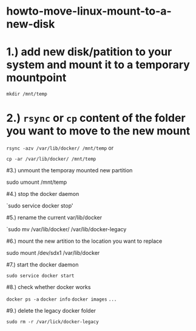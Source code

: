 # howto-move-linux-mount-to-a-new-disk

# 1.) add new disk/patition to your system and mount it to a temporary mountpoint

`mkdir /mnt/temp`


# 2.) `rsync` or `cp` content of the folder you want to move to the new mount

`rsync -azv /var/lib/docker/ /mnt/temp`   or

`cp -ar /var/lib/docker/ /mnt/temp`

#3.) unmount the temporay mounted new partition

sudo umount /mnt/temp

#4.) stop the docker daemon

`sudo service docker stop'

#5.) rename the current var/lib/docker

`sudo mv /var/lib/docker/ /var/lib/docker-legacy

#6.) mount the new artition to the location you want to replace

sudo mount /dev/sdx1 /var/lib/docker

#7.) start the docker daemon

`sudo service docker start`

#8.) check whether docker works

`docker ps -a`
`docker info`
`docker images`
`...`

#9.) delete the legacy docker folder

`sudo rm -r /var/lick/docker-legacy`
